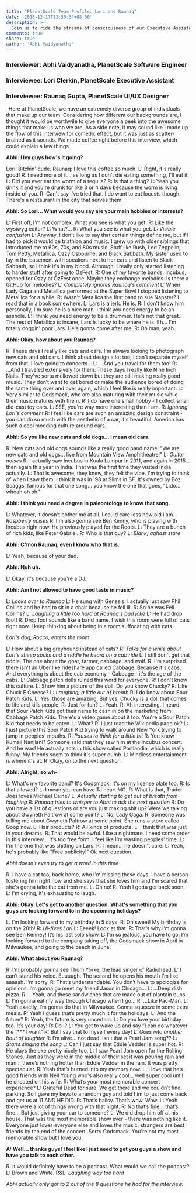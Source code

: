 ```yaml
---
title: "PlanetScale Team Profile: Lori and Raunaq"
date: '2018-12-17T13:50:34+08:00'
description: >-
  Join us to ride the streams of consciousness of our Executive Assistant and UI/UX Designer.
comments: true
share: true
author: 'Abhi Vaidyanatha'
---
```


### Interviewer: Abhi Vaidyanatha, PlanetScale Software Engineer

### Interviewee: Lori Clerkin, PlanetScale Executive Assistant
### Interviewee: Raunaq Gupta, PlanetScale UI/UX Designer

_Here at PlanetScale, we have an extremely diverse group of individuals that make up our team. Considering how different our backgrounds are, I thought it would be worthwile to give everyone a peek into the awesome things that make us who we are. As a side note, it may sound like I made up the flow of this interview for comedic effect, but it was just as scatter-brained as it sounds. We made coffee right before this interview, which could explain a few things. 

**Abhi: Hey guys how's it going?**

Lori: Bitchin' dude.
Raunaq: I love this coffee so much.
L: Right, it's really good!
R: I need more of it... as long as I don't die eating something, I'll eat it.
L: Did you ever eat the worm of a tequila?
R: Is that a thing?
L: Yeah you drink it and you're drunk for like 3 or 4 days because the worm is living inside of you.
R: Can't say I've tried that. I do want to eat locusts though. There's a restaurant in the city that serves them.

**Abhi: So Lori... What would you say are your main hobbies or interests?**

L: First off, I'm not complex. What you see is what you get.
R: Like the wysiwyg editor?
L: What?...
R: What you see is what you get.
L: *Visible confusion*
L: Anyway, I don't like to say that certain things define me, but if I had to pick it would be triathlon and music. I grew up with older siblings that introduced me to 60s, 70s, and 80s music. Stuff like Rush, Led Zeppelin, Tom Petty, Metallica, Ozzy Osbourne, and Black Sabbath. My sister used to lay in the basement with speakers next to her ears and listen to Black Sabbath, so I think it's in my blood. Although, I really only started listening to harder stuff after going to OzFest.
R: One of my favorite bands, Incubus, opened for Ozzy at OzFest once. Maybe they exchange melodies. Is there a GitHub for melodies?
L: *Completely ignores Raunaq's comment*
L: When Lady Gaga and Metallica performed at the Super Bowl I stopped listening to Metallica for a while.
R: Wasn't Metallica the first band to sue Napster? I read that in a book somewhere.
L: Lars is a jerk. He is.
R: I don't know him personally, I'm sure he is a nice man. I think you need energy to be an asshole.
L: I think you need energy to be a drummer. He's not that great. The rest of Metallica is insane, Lars is lucky to be where he is. Eh... I'm totally doggin' poor Lars. He's gonna come after me.
R: Oh man, yeah.

**Abhi: Okay, how about you Raunaq?**

R: These days I really like cats and cars. I'm always looking to photograph new cats and old cars. I think about design a lot too; I can't separate myself from that. I love going to concerts...
L: ...And you travel for them too!
R: ...And I traveled extensively for them. These days I really like Nine Inch Nails. They’ve sorta mellowed down but they are still making really good music. They don’t want to get bored or make the audience bored of doing the same thing over and over again, which I feel like is really important.
L: Very similar to Godsmack, who are also maturing with their music while their music matures with them. 
R: I do have one small hobby - I collect small die-cast toy cars.
L: SEE, you're way more interesting than I am.
R: *Ignoring Lori's comment*
R: I feel like cars are such an amazing design constraint - you can do so much with the aesthetic of a car, it's beautiful. America has such a cool modding culture around cars.

**Abhi: So you like new cats and old dogs... I mean old cars.**

R: New cats and old dogs sounds like a really good band name. "We are new cats and old dogs... live from Mountain View Amphitheatre!"
L: *Guitar noises*
R: I actually saw Incubus in Kuala Lumpur in 2011, and again in 2015... then again this year in India. That was the first time they visited India actually.
L: That is awesome, they knew, they felt the vibe. I'm trying to think of when I saw them. I think it was in '98 at Slims in SF. It's owned by Boz Scaggs, famous for that one song... you know the one that goes, "Lido... whoah oh oh."

**Abhi: I think you need a degree in paleontology to know that song.**

L: Whatever, it doesn't bother me at all. I could care less how old i am. *Raspberry noises*
R: I'm also gonna see Ben Kenny, who is playing with Incubus right now. He previously played for the Roots. 
L: They are a bunch of rich kids, like Peter Gabriel.
R: Who is that guy?
L: *Blank, aghast stare*

**Abhi: C'mon Raunaq, even I know who that is.**

L: Yeah, because of your dad.

**Abhi: Nuh uh.**

L: Okay, it's because you're a DJ.

**Abhi: Am I not allowed to have good taste in music?**

L: *Looks over to Raunaq*
L: He sung with Genesis. I actually just saw Phil Collins and he had to sit in a chair because he fell ill.
R: So he was Fell Collins?
L: *Laughing a little too hard at Raunaq's bad joke*
L: He had drop foot!
R: Drop foot sounds like a band name. I wish this room were full of cats right now. I keep thinking about being in a room suffocating with cats. 

*Lori's dog, Rocco, enters the room*

L: How about a big greyhound instead of cats?
R: *Talks for a while about Lori's sheep socks and a riddle he heard on a cab ride*
L: I still don't get that riddle. The one about the goat, farmer, cabbage, and wolf. 
R: I'm surprised there isn't an Uber like rideshare app called Cabbage. Because it's cabs. And everything is about the cab economy - Cabbage - it's the age of the cabs.
L: Cabbage patch dolls ruined this word for everyone.
R: I don't know this culture. 
L: Show him a picture of the doll. Do you know Chucky?
R: Like Chuck E Cheese?
L: *Laughing, a little out of breath*
R: I do know about Sour Patch Kids.
L: Yes, those are amazing. But yes, Chucky is a doll that comes to life and kills people.
R: Just for fun?
L: Yeah.
R: Ah interesting. I heard that Sour Patch Kids got their name to cash in on the marketing from Cabbage Patch Kids. There's a video game about it too. You're a Sour Patch Kid that needs to be eaten.
L: What?
R: I just read the Wikipedia page ok?
L: I just picture this Sour Patch Kid trying to walk around New York trying to jump in peoples' mouths.
R: *Pauses to think for a little bit*
R: You know Kumail Nanjiani? Someone said that they saw him at the Incubus concert. And he was! He actually acts in this show called Portlandia, which is really funny. My friends seem to think it's super dumb.
L: Mindless entertainment is where it's at.
R: Okay, on to the next question.

**Abhi: Alright, so wh-**

L: What's my favorite band? It's Godsmack. It's on my license plate too.
R: Is that allowed?
L: I mean you can have TJ heart MC.
R: What is that, Trader Joes loves Michael Caine?
L: *Actually starting to get out of breath from laughing*
R: *Raunaq tries to whisper to Abhi to ask the next question*
R: Do you have a list of questions or are you just making shit up? Were we talking about Gwyneth Paltrow at some point?
L: No, Lady Gaga. 
R: Someone was telling me about Gwyneth Paltrow at some point. She runs a store called Goop now.
L: Hair products?
R: All kinds of products.
L: I think that was just in your dreams.
R: That would be awful. Like a nightmare. I need some order in this interview... it's too free form, I feel like I'm wasting peoples' time.
L: I'm the one that was shitting on Lars.
R: I mean... he doesn't care.
L: Yeah, he's probably like "Free publicity!" Ok next question.

*Abhi doesn't even try to get a word in this time*

R: I have a cat too, back home, who I'm missing these days. I have a person fostering him right now and she says that she loves him and I'm scared that she's gonna take the cat from me.
L: Oh no!
R: Yeah I gotta get back soon.
L: I'm crying, it's exhausting to laugh.

**Abhi: Okay. Let's get to another question. What's something that you guys are looking forward to in the upcoming holidays?**

L: I’m looking forward to my birthday in 5 days.
R: Oh sweet! My birthday is on the 20th! 
R: *Hi-fives Lori*
L: Eeeek! Look at that. 
R: That’s why I’m gonna see Ben Kenney! It’s his last solo show.
L: I’m so jealous, you have to go. I’m looking forward to the company taking off, the Godsmack show in April in Milwaukee, and going to the beach in June.

**Abhi: What about you Raunaq?**

R: I’m probably gonna see Thom Yorke, the lead singer of Radiohead.
L: I can’t stand his voice. Euuuugh. The second he opens his mouth I’m like aaaaah. I’m sorry.
R: That’s understandable. You don’t have to apologize for opinions. I’m gonna go meet my friend Jason in Chicago... 
L: ...Deep dish pizza.
R: ...Yeah, and these sandwiches that are made out of plantain buns.
L: I’m gonna eat my way through Chicago when I go...
R: ...Like Pac-Man.
L: Yeah exactly, I’m gonna do that in Milwaukee. Gonna squeeze in some extra meals.
R: Yeah I guess that’s pretty much it for the holidays.
L: And the future?
R: Yeah, the future is very uncertain.
L: Do you love your birthday too. It’s your day!
R: Do I?
L: You get to wake up and say “I can do whatever the f\*\*\* I want”
R: But I say that to myself every day! 
L: *Goes into another bout of laughter*
R: I’m alive... not dead. Isn’t that a Pearl Jam song??
L: *Starts singing the song* 
L: Can I just say that Eddie Vedder is super hot. 
R: He plays the uke pretty nicely too.
L: I saw Pearl Jam open for the Rolling Stones. Just as they were in the middle of their set it was pouring rain and man... there’s nothing hotter than Eddie Vedder in the rain. It was pretty spectacular.
R: Yeah that’s burned into my memory now. 
L: I love that he’s good friends with Neil Young who's also really cool... well super cool until he cheated on his wife.
R: What’s your most memorable concert experience?
L: Grateful Dead for sure. We get there and we couldn’t find parking. So I gave my keys to a random guy and told him to just come back and get us at 11 AND HE DID.
R: That’s ballsy. That’s wow. Wow.
L: Yeah there were a lot of things wrong with that night.
R: No that’s fine... that’s fine... But just giving your car to someone?
L: We did drop him off at his house. That was the most memorable show ever - there was nothing like it. Everyone just loves everyone else and loves the music; strangers are best friends by the end of the concert. Sorry Godsmack. You're not my most memorable show but I love you.

**A: Well… thanks guys! I feel like I just need to get you guys a show and have you talk to each other.**

R: It would definitely have to be a podcast. What would we call the podcast?
L: Brown and White.
R&L: *Laughing way too hard*

*Abhi actually only got to 2 out of the 8 questions he had for the interview.*
